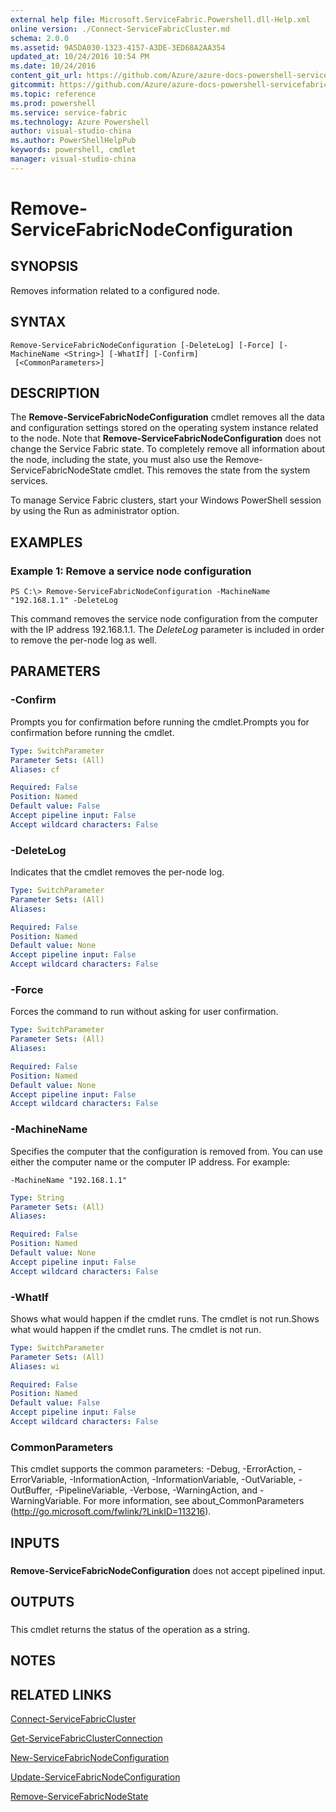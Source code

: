 ```yaml
---
external help file: Microsoft.ServiceFabric.Powershell.dll-Help.xml
online version: ./Connect-ServiceFabricCluster.md
schema: 2.0.0
ms.assetid: 9A5DA030-1323-4157-A3DE-3ED68A2AA354
updated_at: 10/24/2016 10:54 PM
ms.date: 10/24/2016
content_git_url: https://github.com/Azure/azure-docs-powershell-servicefabric/blob/master/Service-Fabric-cmdlets/ServiceFabric/vlatest/Remove-ServiceFabricNodeConfiguration.md
gitcommit: https://github.com/Azure/azure-docs-powershell-servicefabric/blob/865a3e19e58e9be5871c4d9834591e4ba1c1b9ec/Service-Fabric-cmdlets/ServiceFabric/vlatest/Remove-ServiceFabricNodeConfiguration.md
ms.topic: reference
ms.prod: powershell
ms.service: service-fabric
ms.technology: Azure Powershell
author: visual-studio-china
ms.author: PowerShellHelpPub
keywords: powershell, cmdlet
manager: visual-studio-china
---
```


# Remove-ServiceFabricNodeConfiguration

## SYNOPSIS
Removes information related to a configured node.

## SYNTAX

```
Remove-ServiceFabricNodeConfiguration [-DeleteLog] [-Force] [-MachineName <String>] [-WhatIf] [-Confirm]
 [<CommonParameters>]
```

## DESCRIPTION
The **Remove-ServiceFabricNodeConfiguration** cmdlet removes all the data and configuration settings stored on the operating system instance related to the node.
Note that **Remove-ServiceFabricNodeConfiguration**  does not change the Service Fabric state.
To completely remove all information about the node, including the state, you must also use the Remove-ServiceFabricNodeState cmdlet.
This removes the state from the system services.

To manage Service Fabric clusters, start your Windows PowerShell session by using the Run as administrator option.

## EXAMPLES

### Example 1: Remove a service node configuration
```
PS C:\> Remove-ServiceFabricNodeConfiguration -MachineName "192.168.1.1" -DeleteLog
```

This command removes the service node configuration from the computer with the IP address 192.168.1.1.
The *DeleteLog* parameter is included in order to remove the per-node log as well.

## PARAMETERS

### -Confirm
Prompts you for confirmation before running the cmdlet.Prompts you for confirmation before running the cmdlet.

```yaml
Type: SwitchParameter
Parameter Sets: (All)
Aliases: cf

Required: False
Position: Named
Default value: False
Accept pipeline input: False
Accept wildcard characters: False
```

### -DeleteLog
Indicates that the cmdlet removes the per-node log.

```yaml
Type: SwitchParameter
Parameter Sets: (All)
Aliases: 

Required: False
Position: Named
Default value: None
Accept pipeline input: False
Accept wildcard characters: False
```

### -Force
Forces the command to run without asking for user confirmation.

```yaml
Type: SwitchParameter
Parameter Sets: (All)
Aliases: 

Required: False
Position: Named
Default value: None
Accept pipeline input: False
Accept wildcard characters: False
```

### -MachineName
Specifies the computer that the configuration is removed from.
You can use either the computer name or the computer IP address.
For example:

`-MachineName "192.168.1.1"`

```yaml
Type: String
Parameter Sets: (All)
Aliases: 

Required: False
Position: Named
Default value: None
Accept pipeline input: False
Accept wildcard characters: False
```

### -WhatIf
Shows what would happen if the cmdlet runs.
The cmdlet is not run.Shows what would happen if the cmdlet runs.
The cmdlet is not run.

```yaml
Type: SwitchParameter
Parameter Sets: (All)
Aliases: wi

Required: False
Position: Named
Default value: False
Accept pipeline input: False
Accept wildcard characters: False
```

### CommonParameters
This cmdlet supports the common parameters: -Debug, -ErrorAction, -ErrorVariable, -InformationAction, -InformationVariable, -OutVariable, -OutBuffer, -PipelineVariable, -Verbose, -WarningAction, and -WarningVariable. For more information, see about_CommonParameters (http://go.microsoft.com/fwlink/?LinkID=113216).

## INPUTS

###  
**Remove-ServiceFabricNodeConfiguration** does not accept pipelined input.

## OUTPUTS

###  
This cmdlet returns the status of the operation as a string.

## NOTES

## RELATED LINKS

[Connect-ServiceFabricCluster](./Connect-ServiceFabricCluster.md)

[Get-ServiceFabricClusterConnection](./Get-ServiceFabricClusterConnection.md)

[New-ServiceFabricNodeConfiguration](./New-ServiceFabricNodeConfiguration.md)

[Update-ServiceFabricNodeConfiguration](./Update-ServiceFabricNodeConfiguration.md)

[Remove-ServiceFabricNodeState](./Remove-ServiceFabricNodeState.md)


